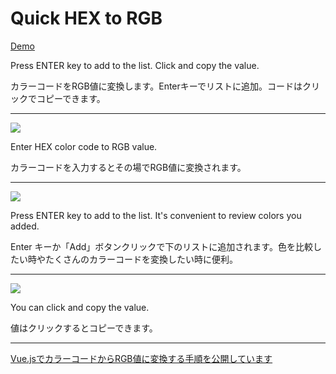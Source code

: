 # Quick HEX to RGB

[Demo](https://manabox.github.io/quick-hex-to-rgb/)

Press ENTER key to add to the list. Click and copy the value.

カラーコードをRGB値に変換します。Enterキーでリストに追加。コードはクリックでコピーできます。

---

![](https://www.webcreatorbox.com/sample/images/qhr-convert.gif)

Enter HEX color code to RGB value.

カラーコードを入力するとその場でRGB値に変換されます。

---

![](https://www.webcreatorbox.com/sample/images/qhr-add.gif)

Press ENTER key to add to the list. It's convenient to review colors you added.

Enter キーか「Add」ボタンクリックで下のリストに追加されます。色を比較したい時やたくさんのカラーコードを変換したい時に便利。

---

![](https://www.webcreatorbox.com/sample/images/qhr-copy.gif)

You can click and copy the value.

値はクリックするとコピーできます。

---

[Vue.jsでカラーコードからRGB値に変換する手順を公開しています](https://www.webcreatorbox.com/tech/vuejs-hex-rgb)
